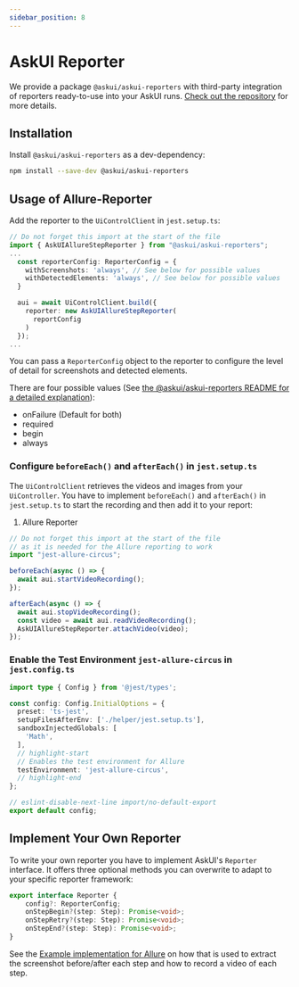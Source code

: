 ```yaml
---
sidebar_position: 8
---
```


# AskUI Reporter
We provide a package `@askui/askui-reporters` with third-party integration of reporters ready-to-use into your AskUI runs. [Check out the repository](https://github.com/askui/askui-reporters) for more details.

## Installation
Install `@askui/askui-reporters` as a dev-dependency:

```bash
npm install --save-dev @askui/askui-reporters
```

## Usage of Allure-Reporter
Add the reporter to the `UiControlClient` in `jest.setup.ts`:

```typescript
// Do not forget this import at the start of the file
import { AskUIAllureStepReporter } from "@askui/askui-reporters";
...
  const reporterConfig: ReporterConfig = {
    withScreenshots: 'always', // See below for possible values
    withDetectedElements: 'always', // See below for possible values
  }

  aui = await UiControlClient.build({
    reporter: new AskUIAllureStepReporter(
      reportConfig
    )
  });
...
```

You can pass a `ReporterConfig` object to the reporter to configure the level of detail for screenshots and detected elements.

There are four possible values (See [the @askui/askui-reporters README for a detailed explanation](https://github.com/askui/askui-reporters/tree/main#allure-reporter)):

* onFailure (Default for both)
* required
* begin
* always

### Configure `beforeEach()` and `afterEach()` in `jest.setup.ts`
The `UiControlClient` retrieves the videos and images from your `UiController`. You have to implement `beforeEach()` and `afterEach()` in `jest.setup.ts` to start the recording and then add it to your report:

1. Allure Reporter
```typescript
// Do not forget this import at the start of the file
// as it is needed for the Allure reporting to work
import "jest-allure-circus";

beforeEach(async () => {
  await aui.startVideoRecording();
});

afterEach(async () => {
  await aui.stopVideoRecording();
  const video = await aui.readVideoRecording();
  AskUIAllureStepReporter.attachVideo(video);
});
```

### Enable the Test Environment `jest-allure-circus` in `jest.config.ts`

```typescript
import type { Config } from '@jest/types';

const config: Config.InitialOptions = {
  preset: 'ts-jest',
  setupFilesAfterEnv: ['./helper/jest.setup.ts'],
  sandboxInjectedGlobals: [
    'Math',
  ],
  // highlight-start
  // Enables the test environment for Allure
  testEnvironment: 'jest-allure-circus',
  // highlight-end
};

// eslint-disable-next-line import/no-default-export
export default config;
```

## Implement Your Own Reporter
To write your own reporter you have to implement AskUI's `Reporter` interface. It offers three optional methods you can overwrite to adapt to your specific reporter framework:

```typescript
export interface Reporter {
    config?: ReporterConfig;
    onStepBegin?(step: Step): Promise<void>;
    onStepRetry?(step: Step): Promise<void>;
    onStepEnd?(step: Step): Promise<void>;
}
```

See the [Example implementation for Allure](https://github.com/askui/askui-reporters/blob/main/src/allure/askui-allure-step-reporter.ts) on how that is used to extract the screenshot before/after each step and how to record a video of each step.
